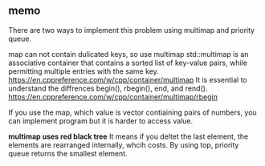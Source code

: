 ## memo
There are two ways to implement this problem using multimap and priority queue.

map can not contain dulicated keys, so use multimap
std::multimap is an associative container that contains a sorted list of key-value pairs, while permitting multiple entries with the same key.
https://en.cppreference.com/w/cpp/container/multimap
It is essential to understand the diffrences begin(), rbegin(), end, and rend().
https://en.cppreference.com/w/cpp/container/multimap/rbegin

If you use the map, which value is vector contiaining pairs of numbers, you can implement program but it is harder to access value.

**multimap uses red black tree**
It means if you deltet the last element, the elements are rearranged internally, whcih costs.
By using top, priority queue returns the smallest element.

